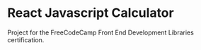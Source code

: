 # React Javascript Calculator

Project for the FreeCodeCamp Front End Development Libraries certification.
